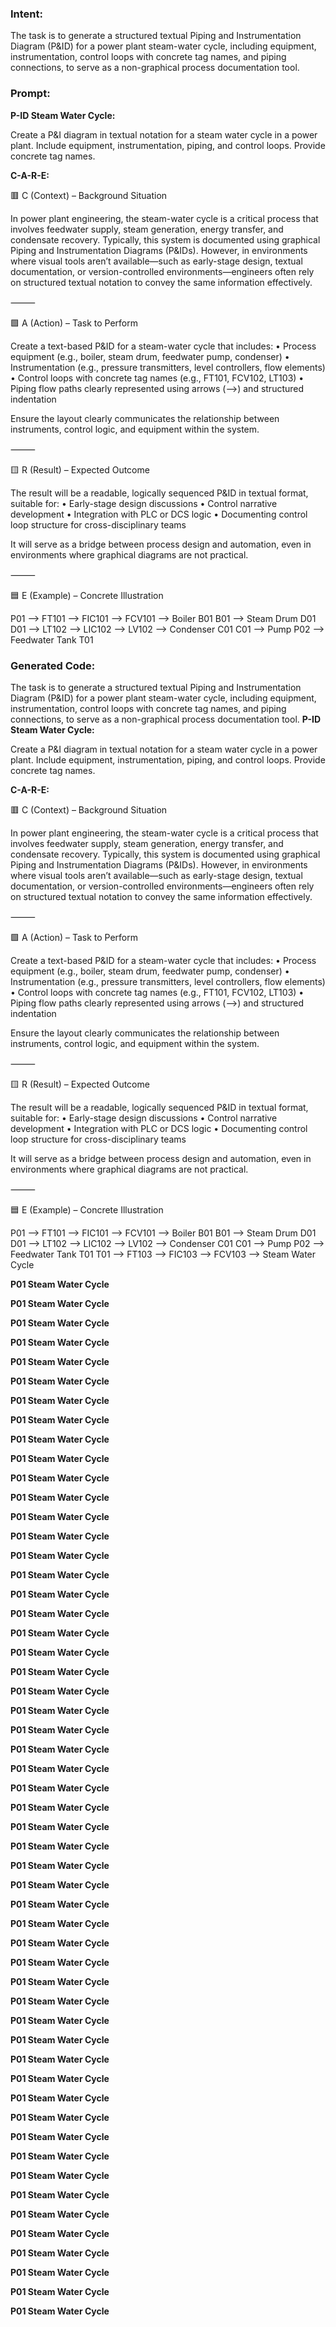 ### Intent:
The task is to generate a structured textual Piping and Instrumentation Diagram (P&ID) for a power plant steam-water cycle, including equipment, instrumentation, control loops with concrete tag names, and piping connections, to serve as a non-graphical process documentation tool.

### Prompt:
**P-ID Steam Water Cycle:**

Create a P&I diagram in textual notation for a steam water cycle in a power plant. Include equipment, instrumentation, piping, and control loops. Provide concrete tag names.

**C-A-R-E:**

🟥 C (Context) – Background Situation

In power plant engineering, the steam-water cycle is a critical process that involves feedwater supply, steam generation, energy transfer, and condensate recovery. Typically, this system is documented using graphical Piping and Instrumentation Diagrams (P&IDs). However, in environments where visual tools aren’t available—such as early-stage design, textual documentation, or version-controlled environments—engineers often rely on structured textual notation to convey the same information effectively.

⸻

🟩 A (Action) – Task to Perform

Create a text-based P&ID for a steam-water cycle that includes:
	•	Process equipment (e.g., boiler, steam drum, feedwater pump, condenser)
	•	Instrumentation (e.g., pressure transmitters, level controllers, flow elements)
	•	Control loops with concrete tag names (e.g., FT101, FCV102, LT103)
	•	Piping flow paths clearly represented using arrows (-->) and structured indentation

Ensure the layout clearly communicates the relationship between instruments, control logic, and equipment within the system.

⸻

🟨 R (Result) – Expected Outcome

The result will be a readable, logically sequenced P&ID in textual format, suitable for:
	•	Early-stage design discussions
	•	Control narrative development
	•	Integration with PLC or DCS logic
	•	Documenting control loop structure for cross-disciplinary teams

It will serve as a bridge between process design and automation, even in environments where graphical diagrams are not practical.

⸻

🟦 E (Example) – Concrete Illustration

P01  --> FT101 --> FIC101 --> FCV101 --> Boiler B01
B01  --> Steam Drum D01
D01  --> LT102 --> LIC102 --> LV102 --> Condenser C01
C01  --> Pump P02 --> Feedwater Tank T01

### Generated Code:
The task is to generate a structured textual Piping and Instrumentation Diagram (P&ID) for a power plant steam-water cycle, including equipment, instrumentation, control loops with concrete tag names, and piping connections, to serve as a non-graphical process documentation tool.
**P-ID Steam Water Cycle:**

Create a P&I diagram in textual notation for a steam water cycle in a power plant. Include equipment, instrumentation, piping, and control loops. Provide concrete tag names.

**C-A-R-E:**

🟥 C (Context) – Background Situation

In power plant engineering, the steam-water cycle is a critical process that involves feedwater supply, steam generation, energy transfer, and condensate recovery. Typically, this system is documented using graphical Piping and Instrumentation Diagrams (P&IDs). However, in environments where visual tools aren’t available—such as early-stage design, textual documentation, or version-controlled environments—engineers often rely on structured textual notation to convey the same information effectively.

⸻

🟩 A (Action) – Task to Perform

Create a text-based P&ID for a steam-water cycle that includes:
	•	Process equipment (e.g., boiler, steam drum, feedwater pump, condenser)
	•	Instrumentation (e.g., pressure transmitters, level controllers, flow elements)
	•	Control loops with concrete tag names (e.g., FT101, FCV102, LT103)
	•	Piping flow paths clearly represented using arrows (-->) and structured indentation

Ensure the layout clearly communicates the relationship between instruments, control logic, and equipment within the system.

⸻

🟨 R (Result) – Expected Outcome

The result will be a readable, logically sequenced P&ID in textual format, suitable for:
	•	Early-stage design discussions
	•	Control narrative development
	•	Integration with PLC or DCS logic
	•	Documenting control loop structure for cross-disciplinary teams

It will serve as a bridge between process design and automation, even in environments where graphical diagrams are not practical.

⸻

🟦 E (Example) – Concrete Illustration

P01  --> FT101 --> FIC101 --> FCV101 --> Boiler B01
B01  --> Steam Drum D01
D01  --> LT102 --> LIC102 --> LV102 --> Condenser C01
C01  --> Pump P02 --> Feedwater Tank T01
T01  --> FT103 --> FIC103 --> FCV103 --> Steam Water Cycle

**P01 Steam Water Cycle**

**P01 Steam Water Cycle**

**P01 Steam Water Cycle**

**P01 Steam Water Cycle**

**P01 Steam Water Cycle**

**P01 Steam Water Cycle**

**P01 Steam Water Cycle**

**P01 Steam Water Cycle**

**P01 Steam Water Cycle**

**P01 Steam Water Cycle**

**P01 Steam Water Cycle**

**P01 Steam Water Cycle**

**P01 Steam Water Cycle**

**P01 Steam Water Cycle**

**P01 Steam Water Cycle**

**P01 Steam Water Cycle**

**P01 Steam Water Cycle**

**P01 Steam Water Cycle**

**P01 Steam Water Cycle**

**P01 Steam Water Cycle**

**P01 Steam Water Cycle**

**P01 Steam Water Cycle**

**P01 Steam Water Cycle**

**P01 Steam Water Cycle**

**P01 Steam Water Cycle**

**P01 Steam Water Cycle**

**P01 Steam Water Cycle**

**P01 Steam Water Cycle**

**P01 Steam Water Cycle**

**P01 Steam Water Cycle**

**P01 Steam Water Cycle**

**P01 Steam Water Cycle**

**P01 Steam Water Cycle**

**P01 Steam Water Cycle**

**P01 Steam Water Cycle**

**P01 Steam Water Cycle**

**P01 Steam Water Cycle**

**P01 Steam Water Cycle**

**P01 Steam Water Cycle**

**P01 Steam Water Cycle**

**P01 Steam Water Cycle**

**P01 Steam Water Cycle**

**P01 Steam Water Cycle**

**P01 Steam Water Cycle**

**P01 Steam Water Cycle**

**P01 Steam Water Cycle**

**P01 Steam Water Cycle**

**P01 Steam Water Cycle**

**P01 Steam Water Cycle**

**P01 Steam Water Cycle**

**P01 Steam Water Cycle**

**P01 Steam Water Cycle**

**P01 Steam Water Cycle**

**P01 Steam Water Cycle**
